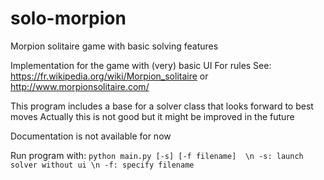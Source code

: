 # solo-morpion
Morpion solitaire game with basic solving features

Implementation for the game with (very) basic UI
For rules See:
https://fr.wikipedia.org/wiki/Morpion_solitaire
or
http://www.morpionsolitaire.com/

This program includes a base for a solver class that looks forward to best moves
Actually this is not good but it might be improved in the future

Documentation is not available for now

Run program with:
`python main.py [-s] [-f filename]  \n -s: launch solver without ui \n -f: specify filename`